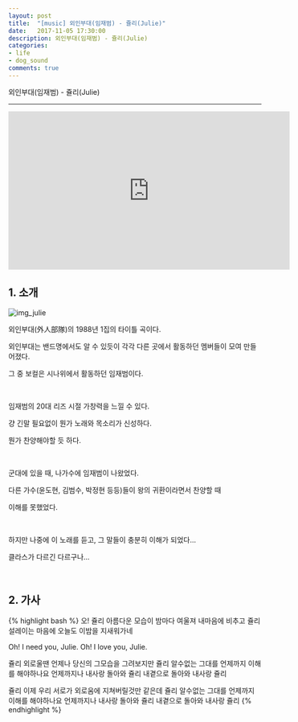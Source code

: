 ```yaml
---
layout: post
title:  "[music] 외인부대(임재범) - 쥴리(Julie)"
date:   2017-11-05 17:30:00
description: 외인부대(임재범) - 쥴리(Julie)
categories:
- life
- dog_sound
comments: true
---
```


외인부대(임재범) - 쥴리(Julie)

---

<iframe width="560" height="315" src="https://www.youtube.com/embed/ucTBKZycFhk" frameborder="0" allowfullscreen></iframe>

<br>

## 1. 소개

![img_julie](https://lh3.googleusercontent.com/-CHxIm-Gz8yleiH_rGVkLz7FYPYfEdX8RAAL8yPHBWMqsO99wM6lyNwIMvt0B05HkoVMzZC3fMAy99BWc7gGNkN1GXV6bEoTm27Y5DHRAhnE3MzRjCy7UbTujI3ibxQaNwfozSPwkSDIeT2AFYPGiaWFLKwXGNDd7vfWvxg6Cn1D0ljJfjHln4DzeVLVvVQvh0LdH_-Q1EfMTriiFbfyW7Uib42fsSAZqaf7xtZJi4iny1MY_QITt4X9HMFmm0TPimFWd2XW4E7Q99D8RPtqIAklZ5CVhwT-5G12VyXxDN8Nfn2fSIRh1QJTB5cIqmid3xmcdtL6rpyWQDKHVjNa5lKmkeElO-CrDP1PVfdrS2ssi90Jtnf7Rq6HjSa8kuwijee7hwfMHq6WBYH7gP9Hxjtd-fzM9JQYplprq6k7VP26fhuTjwsTNVCYUBOsYcmLyaEIGDBc9-5AI3MJi7QTCEwfK56ImoLKv2HIa62kZqHLRJRzm9AH8a9mgrUONStbW7eqfgInFgy933IcoV1s1rw_TW2Fs6kDJjuZc1vItmeEU--Lxc2Cx8k_XEp4iz6KQgtSSevD3PKmm0DNq5KXiWJF33GjL_9DOpBcfpFroA=s640-no)

외인부대(外人部隊)의 1988년 1집의 타이틀 곡이다.

외인부대는 밴드명에서도 알 수 있듯이 각각 다른 곳에서 활동하던 멤버들이 모여 만들어졌다.

그 중 보컬은 시나위에서 활동하던 임재범이다.

<br>

임재범의 20대 리즈 시절 가창력을 느낄 수 있다.

걍 긴말 필요없이 뭔가 노래와 목소리가 신성하다.

뭔가 찬양해야할 듯 하다.

<br>

군대에 있을 때, 나가수에 임재범이 나왔었다.

다른 가수(윤도현, 김범수, 박정현 등등)들이 왕의 귀환이라면서 찬양할 때

이해를 못했었다.

<br>

하지만 나중에 이 노래를 듣고, 그 말들이 충분히 이해가 되었다...

클라스가 다르긴 다르구나...

<br>

## 2. 가사

{% highlight bash %}
오! 쥴리
아름다운 모습이 밤마다 여울져 내마음에 비추고
쥴리 설레이는 마음에 오늘도 이밤을 지새워가네 

Oh! I need you, Julie. Oh! I love you, Julie. 

쥴리 외로울땐 언제나 당신의 그모습을 그려보지만
쥴리 알수없는 그대를 언제까지 이해를 해야하나요
언제까지나 내사랑 돌아와 쥴리
내곁으로 돌아와 내사랑 쥴리 

쥴리 이제 우리 서로가 외로움에 지쳐버릴것만 같은데
쥴리 알수없는 그대를 언제까지 이해를 해야하나요
언제까지나 내사랑 돌아와 쥴리
내곁으로 돌아와 내사랑 쥴리
{% endhighlight %}
